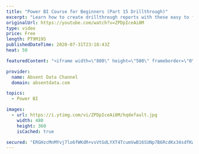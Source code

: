 ```yaml
---
title: "Power BI Course for Beginners (Part 15 Drillthrough)"
excerpt: "Learn how to create drillthrough reports with these easy to follow steps."
originalUrl: https://youtube.com/watch?v=ZPDpIceAi8M
type: video
price: Free
length: PT9M19S
publishedDateTime: 2020-07-31T23:18:43Z
heat: 50

featuredContent: "<iframe width=\"800\" height=\"500\" frameborder=\"0\" src=\"https://www.youtube.com/embed/ZPDpIceAi8M\" allow=\"accelerometer; autoplay; encrypted-media; gyroscope; picture-in-picture\" allowfullscreen></iframe>"

provider:
  name: Absent Data Channel
  domain: absentdata.com

topics:
  - Power BI

images:
  - url: https://i.ytimg.com/vi/ZPDpIceAi8M/hqdefault.jpg
    width: 480
    height: 360
    isCached: true

secured: "ERGHzcMnMYvj7lo6fWKdR+vsVtGdLYXT4TcumVwB16SUNp7B6RcdKx34sdfKwhj1ST6Um+OYSo6ZLROLMG3SFM/84Ie+txjZSyFbTVcp2Oag6rfygNGysrN6COV3bX5JJYjeTFZwcflORJ/cRxfG9EYYSQ1PEcSbCqEVU/r+8yxQJi7F5INGBzjfzN14j7TLFmPwxEToAtLmzrPo7xb+hUDd6h8hy6JKtHYW84q5gShZ1HcpxZg2dZNY/fWKEpnKuM4+TO1pHOY3YPNnwAiE7Zxjqun/y2J/sCC86ZBOPZRX6GC2e5zOWVQijXvuKRx5/knPU2vEikSuh4t7O9Qx37OGQIKQpxVq5X3b2lPcsEDJ1JlHyZqqNkUmqns8AeN/vlDkfnJeNQy42NhEciRZdEgihVBg0kTgRX4gvWMexAw=;oCl4bZBBpPzJIUvJwzuimg=="
---
```


